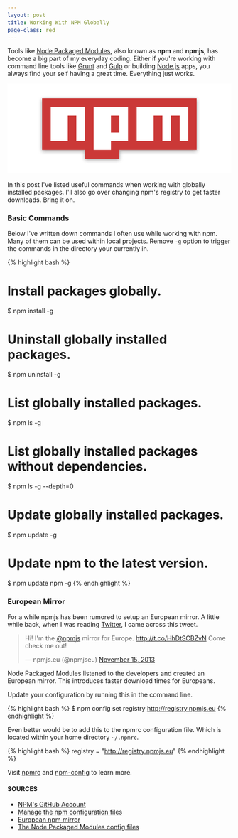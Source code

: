 ```yaml
---
layout: post
title: Working With NPM Globally
page-class: red
---
```


Tools like [Node Packaged Modules](https://npmjs.org/), also known as **npm** and **npmjs**, has become a big part of my everyday coding. Either if you're working with command line tools like [Grunt](http://gruntjs.com/) and [Gulp](http://gulpjs.com/) or building [Node.js](http://nodejs.org/) apps, you always find your self having a great time. Everything just works.

[<img src="/images/node-packaged-modules.png">](/images/node-packaged-modules.png)

In this post I've listed useful commands when working with globally installed packages. I'll also go over changing npm's registry to get faster downloads. Bring it on.

### Basic Commands

Below I've written down commands I often use while working with npm. Many of them can be used within local projects. Remove ```-g``` option  to trigger the commands in the directory your currently in.

{% highlight bash %}
# Install packages globally.
$ npm install -g <package-name>

# Uninstall globally installed packages.
$ npm uninstall -g <package-name>

# List globally installed packages.
$ npm ls -g

# List globally installed packages without dependencies.
$ npm ls -g --depth=0

# Update globally installed packages.
$ npm update -g

# Update npm to the latest version.
$ npm update npm -g
{% endhighlight %}

### European Mirror
For a while npmjs has been rumored to setup an European mirror. A little while back, when I was reading [Twitter]({{site.twitter}}), I came across this tweet.

<blockquote class="twitter-tweet" lang="en"><p>Hi! I&#39;m the <a href="https://twitter.com/npmjs">@npmjs</a> mirror for Europe. <a href="http://t.co/HhDtSCBZvN">http://t.co/HhDtSCBZvN</a> Come check me out!</p>&mdash; npmjs.eu (@npmjseu) <a href="https://twitter.com/npmjseu/statuses/401372664368877568">November 15, 2013</a></blockquote>
<script async src="//platform.twitter.com/widgets.js" charset="utf-8"></script>

Node Packaged Modules listened to the developers and created an European mirror. This introduces faster download times for Europeans.

Update your configuration by running this in the command line.

{% highlight bash %}
$ npm config set registry http://registry.npmjs.eu
{% endhighlight %}

Even better would be to add this to the npmrc configuration file. Which is located within your home directory ```~/.npmrc```.

{% highlight bash %}
registry = "http://registry.npmjs.eu"
{% endhighlight %}

Visit [npmrc](https://npmjs.org/doc/files/npmrc.html) and [npm-config](https://npmjs.org/doc/config.html) to learn more.

#### SOURCES
- [NPM's GitHub Account](https://github.com/npm)
- [Manage the npm configuration files](https://npmjs.org/doc/files/npmrc.html)
- [European npm mirror](http://npmjs.eu/)
- [The Node Packaged Modules config files](https://npmjs.org/doc/files/npmrc.html)
